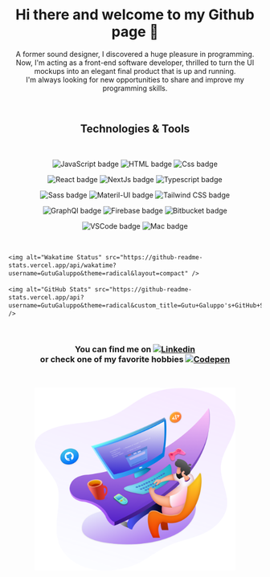 <h1 align="center">Hi there and welcome to my Github page 👋</h1>

<p align="center">
    A former sound designer, I discovered a huge pleasure in programming.<br/>
    Now, I'm acting as a front-end software developer, thrilled to turn the UI mockups into an elegant final product that is up and running.<br/>
    I'm always looking for new opportunities to share and improve my programming skills.
</p>

<br/>

<h2 align="center">Technologies & Tools</h2>
<br/>
<p align='center'>
    <img alt="JavaScript badge" src="https://img.shields.io/badge/JavaScript-F7DF1E?logo=javascript&logoColor=white&style=flat" />
    <img alt="HTML badge" src="https://img.shields.io/badge/HTML-E34F26?logo=html5&logoColor=white&style=flat" />
    <img alt="Css badge" src="https://img.shields.io/badge/CSS-1572B6?logo=css3&logoColor=white&style=flat" />
<p align="center">
    <img alt="React badge" src="https://img.shields.io/badge/React-55d1f5?logo=react&logoColor=white&style=flat" />
    <img alt="NextJs badge" src="https://img.shields.io/badge/Next.js-black?logo=next.js&logoColor=white&style=flat" />
    <img alt="Typescript badge" src="https://img.shields.io/badge/Typescript-255eb2?logo=typescript&logoColor=white&style=flat" />
</p>
<p align="center">
    <img alt="Sass badge" src="https://img.shields.io/badge/Sass-CC6699?logo=sass&logoColor=white&style=flat" />
    <img alt="Materil-UI badge" src="https://img.shields.io/badge/Material&#8211UI-0081CB?logo=mui&logoColor=white&style=flat" />
    <img alt="Tailwind CSS badge" src="https://img.shields.io/badge/Tailwindcss-blue?logo=tailwindcss&logoColor=white&style=flat" />
</p>
<p align="center">
    <img alt="GraphQl badge" src="https://img.shields.io/badge/GraphQL-E10098?logo=graphql&logoColor=white&style=flat" />
    <img alt="Firebase badge" src="https://img.shields.io/badge/Firebase-FFCA28?logo=firebase&logoColor=white&style=flat" />
    <img alt="Bitbucket badge" src="https://img.shields.io/badge/Bitbuket-0052CC?logo=bitbucket&logoColor=white&style=flat" />
</p>
<p align="center">
  <img alt="VSCode badge" src="https://img.shields.io/badge/VSCode-007ACC?logo=visualstudiocode&logoColor=white&style=flat" />
  <img alt="Mac badge" src="https://img.shields.io/badge/macOS-000000?logo=macos&logoColor=white&style=flat" />
</p>

<br/>

<p align="center">

    <img alt="Wakatime Status" src="https://github-readme-stats.vercel.app/api/wakatime?username=GutuGaluppo&theme=radical&layout=compact" />
    
    <img alt="GitHub Stats" src="https://github-readme-stats.vercel.app/api?username=GutuGaluppo&theme=radical&custom_title=Gutu+Galuppo's+GitHub+Stats&show_icons=false" />
    

</p>

<br/>

<h3 align="center">
  You can find me on
    <a href="https://www.linkedin.com/in/augusto-galuppo-b687b824/">
    <img
      alt="Linkedin"
      src="https://img.shields.io/badge/Linkedin-000?logo=linkedin&logoColor=white"
    />
  </a>
    <br/>
    or check one of my favorite hobbies
  <a href="https://codepen.io/gutugaluppo">
    <img
      alt="Codepen"
      src="https://img.shields.io/badge/Codepen-000000?logo=codepen&logoColor=white"
    />
  </a>  
</h3>
<br/>
<p align="center">
  <img src="/PngItem_42822.png" alt="frontend-ilustration" width="400" />
</p>




<!-- Some refs -->

<!-- 
https://simpleicons.org/?q=codepen
https://aleksandarpopovic.com/Easiest-way-to-set-up-your-Github-profile-page/ 
https://github.com/anuraghazra/github-readme-stats
https://towardsdatascience.com/build-a-stunning-readme-for-your-github-profile-9b80434fe5d7
https://github.com/abhisheknaiidu
-->
